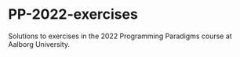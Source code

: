 # PP-2022-exercises
Solutions to exercises in the 2022 Programming Paradigms course at Aalborg University.
